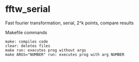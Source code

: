 # fftw_serial
Fast fourier transformation, serial, 2^k points, compare results


Makefile commands

	make: compiles code
	clear: deletes files
	make run: executes prog without args
	make ARGS="NUMBER" run: executes prog with arg NUMBER


